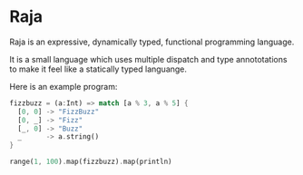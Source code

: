 # Raja

Raja is an expressive, dynamically typed, functional programming language.

It is a small language which uses multiple dispatch and type annototations to make it feel like a statically typed languange.

Here is an example program:

```rust
fizzbuzz = (a:Int) => match [a % 3, a % 5] {
  [0, 0] -> "FizzBuzz"
  [0, _] -> "Fizz"
  [_, 0] -> "Buzz"
  _      -> a.string()
}

range(1, 100).map(fizzbuzz).map(println)
```
